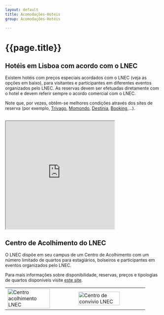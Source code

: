 ```yaml
---
layout: default
title: Acomodações-Hoteis
group: Acomodações-Hotéis

---
```


# {{page.title}}

## Hotéis em Lisboa com acordo com o LNEC

Existem hotéis com preços especiais acordados com o LNEC (veja as opções em baixo), para visitantes e participantes em diferentes eventos organizados pelo LNEC. 
As reservas devem ser efetuadas diretamente com o hotel e devem referir sempre o acordo comercial com o LNEC. 

Note que, por vezes, obtêm-se melhores condições através dos sites de reserva (por exemplo, [Trivago](https://www.trivago.pt/), [Momondo](https://www.momondo.pt), [Destinia](https://destinia.pt), [Booking](https://www.booking.com),...).

<br>

<div style="text-align= center"> 
<iframe src="https://docs.google.com/file/d/1N3hY_hD_bRPEM7YpzV3hPAKrMS0bYWWf/preview" width="70%" height="350px" float="center"></iframe>
</div>


## Centro de Acolhimento do LNEC

O LNEC dispõe em seu campus de um Centro de Acolhimento com um número limitado de quartos para estagiários, bolseiros e participantes em eventos organizados pelo LNEC. 

Para mais informações sobre disponibilidade, reservas, preços e tipologias de quartos disponíveis visite [este site](http://fundcic.lnec.pt/accomodation.html).


<table class="table table-hover">
  <tbody>
    <tr>
  <td> <img src="{{site.baseurl}}/images/hoteis/centro_acolhimentoLNEC.jpg" style="width:80%; max-width: 300px" title="Centro acolhimento LNEC" alt="Centro acolhimento LNEC"> </td>
  <td> <img src="{{site.baseurl}}/images/hoteis/centro_convivioLNEC.jpg" style="width:80%; max-width: 300px" title="Centro de convívio LNEC" alt="Centro de convívio LNEC"> </td>
 
  </tr>
    </tbody>
</table>

